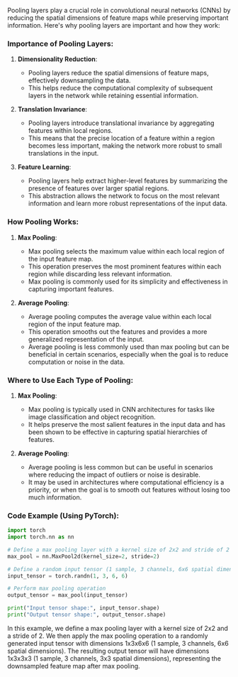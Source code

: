 Pooling layers play a crucial role in convolutional neural networks (CNNs) by reducing the spatial dimensions of feature maps while preserving important information. Here's why pooling layers are important and how they work:

### Importance of Pooling Layers:

1. **Dimensionality Reduction**:
   - Pooling layers reduce the spatial dimensions of feature maps, effectively downsampling the data.
   - This helps reduce the computational complexity of subsequent layers in the network while retaining essential information.

2. **Translation Invariance**:
   - Pooling layers introduce translational invariance by aggregating features within local regions.
   - This means that the precise location of a feature within a region becomes less important, making the network more robust to small translations in the input.

3. **Feature Learning**:
   - Pooling layers help extract higher-level features by summarizing the presence of features over larger spatial regions.
   - This abstraction allows the network to focus on the most relevant information and learn more robust representations of the input data.

### How Pooling Works:

1. **Max Pooling**:
   - Max pooling selects the maximum value within each local region of the input feature map.
   - This operation preserves the most prominent features within each region while discarding less relevant information.
   - Max pooling is commonly used for its simplicity and effectiveness in capturing important features.

2. **Average Pooling**:
   - Average pooling computes the average value within each local region of the input feature map.
   - This operation smooths out the features and provides a more generalized representation of the input.
   - Average pooling is less commonly used than max pooling but can be beneficial in certain scenarios, especially when the goal is to reduce computation or noise in the data.

### Where to Use Each Type of Pooling:

1. **Max Pooling**:
   - Max pooling is typically used in CNN architectures for tasks like image classification and object recognition.
   - It helps preserve the most salient features in the input data and has been shown to be effective in capturing spatial hierarchies of features.

2. **Average Pooling**:
   - Average pooling is less common but can be useful in scenarios where reducing the impact of outliers or noise is desirable.
   - It may be used in architectures where computational efficiency is a priority, or when the goal is to smooth out features without losing too much information.

### Code Example (Using PyTorch):

```python
import torch
import torch.nn as nn

# Define a max pooling layer with a kernel size of 2x2 and stride of 2
max_pool = nn.MaxPool2d(kernel_size=2, stride=2)

# Define a random input tensor (1 sample, 3 channels, 6x6 spatial dimensions)
input_tensor = torch.randn(1, 3, 6, 6)

# Perform max pooling operation
output_tensor = max_pool(input_tensor)

print("Input tensor shape:", input_tensor.shape)
print("Output tensor shape:", output_tensor.shape)
```

In this example, we define a max pooling layer with a kernel size of 2x2 and a stride of 2. We then apply the max pooling operation to a randomly generated input tensor with dimensions 1x3x6x6 (1 sample, 3 channels, 6x6 spatial dimensions). The resulting output tensor will have dimensions 1x3x3x3 (1 sample, 3 channels, 3x3 spatial dimensions), representing the downsampled feature map after max pooling.
